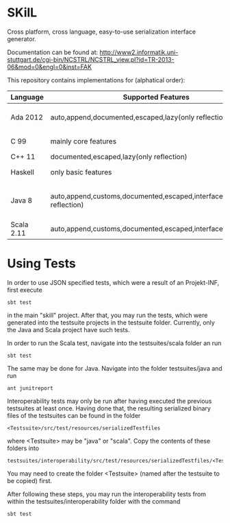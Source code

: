 SKilL
=====

Cross platform, cross language, easy-to-use serialization interface generator.

Documentation can be found at:
http://www2.informatik.uni-stuttgart.de/cgi-bin/NCSTRL/NCSTRL_view.pl?id=TR-2013-06&mod=0&engl=0&inst=FAK


This repository contains implementations for (alphatical order):

Language|Supported Features|Testsuite|Libs|Notes
-------|------------------|---------|----|-----
Ada 2012 |auto,append,documented,escaped,lazy(only reflection)| yes |commonAda| incomplete resource management
C 99 |mainly core features| does not compile | - | SKilL TR13, not maintained
C++ 11 |documented,escaped,lazy(only reflection)| yes | commonC++ | 
Haskell | only basic features | yes | - | some basic tests fail
Java 8 |auto,append,customs,documented,escaped,interfaces,lazy(only reflection)| yes | commonJVM, commonJava | some multi-state support, last Arch.8 implementation
Scala 2.11 |auto,append,customs,documented,escaped,interfaces,lazy,views| yes | commonJVM, commonScala | most complete implementation

Using Tests
===========

In order to use JSON specified tests, which were a result of an Projekt-INF,
first execute 
```
sbt test
```
in the main "skill" project. After that, you may run the tests, which were generated into the testsuite projects in the
testsuite folder. Currently, only the Java and Scala project have such tests.

In order to run the Scala test, navigate into the testsuites/scala folder an run
```
sbt test
```

The same may be done for Java. Navigate into the folder testsuites/java and run 
```
ant junitreport
```

Interoperability tests may only be run after having executed the previous testsuites at least once. Having done that, 
the resulting serialized binary files of the testsuites can be found in the folder 
```
<Testsuite>/src/test/resources/serializedTestfiles
``` 
where \<Testsuite> may be "java" or "scala".
Copy the contents of these folders into 
```
testsuites/interoperability/src/test/resources/serializedTestfiles/<Testsuite>
```
You may need to create the folder \<Testsuite> (named after the testsuite to be copied) first.


After following these steps, you may run the interoperability tests from within the testsuites/interoperability folder with the command
```
sbt test
```
